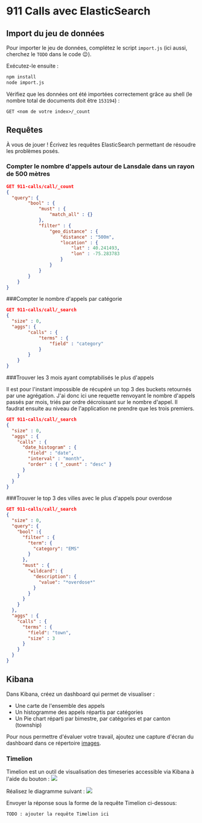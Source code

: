 # 911 Calls avec ElasticSearch

## Import du jeu de données

Pour importer le jeu de données, complétez le script `import.js` (ici aussi, cherchez le `TODO` dans le code :wink:).

Exécutez-le ensuite :

```bash
npm install
node import.js
```

Vérifiez que les données ont été importées correctement grâce au shell (le nombre total de documents doit être `153194`) :

```
GET <nom de votre index>/_count
```

## Requêtes

À vous de jouer ! Écrivez les requêtes ElasticSearch permettant de résoudre les problèmes posés.

### Compter le nombre d'appels autour de Lansdale dans un rayon de 500 mètres

```json
GET 911-calls/call/_count
{
  "query": {
        "bool" : {
            "must" : {
                "match_all" : {}
            },
            "filter" : {
                "geo_distance" : {
                    "distance" : "500m",
                    "location" : {
                        "lat" : 40.241493,
                        "lon" : -75.283783
                    }
                }
            }
        }
    }
}
```

###Compter le nombre d'appels par catégorie
```json
GET 911-calls/call/_search
{
  "size" : 0,
  "aggs": {
        "calls" : {
            "terms" : {
                "field" : "category"
            }
        }
    }
}
```

###Trouver les 3 mois ayant comptabilisés le plus d'appels

Il est pour l'instant impossible de récupéré un top 3 des buckets retournés par une agrégation. J'ai donc ici une requette renvoyant le nombre d'appels passés par mois, triés par ordre décroissant sur le nombre d'appel. Il faudrat ensuite au niveau de l'application ne prendre que les trois premiers.

```json
GET 911-calls/call/_search
{
  "size" : 0,
  "aggs" : {
    "calls" : {
      "date_histogram" : {
        "field" : "date",
        "interval" : "month",
        "order" : { "_count" : "desc" }
      }
    }
  }
}
```

###Trouver le top 3 des villes avec le plus d'appels pour overdose


```json
GET 911-calls/call/_search
{
  "size" : 0,
  "query": {
    "bool" :{
      "filter" : {
        "term": {
          "category": "EMS"
        }
      },
      "must" : {
        "wildcard": {
          "description": {
            "value": "*overdose*"
          }
        }
      }
    }
  },
  "aggs" : {
    "calls" : {
      "terms" : {
        "field": "town",
        "size" : 3
      }
    }
  }
}
```

## Kibana

Dans Kibana, créez un dashboard qui permet de visualiser :

* Une carte de l'ensemble des appels
* Un histogramme des appels répartis par catégories
* Un Pie chart réparti par bimestre, par catégories et par canton (township)

Pour nous permettre d'évaluer votre travail, ajoutez une capture d'écran du dashboard dans ce répertoire [images](images).

### Timelion
Timelion est un outil de visualisation des timeseries accessible via Kibana à l'aide du bouton : ![](images/timelion.png)

Réalisez le diagramme suivant :
![](images/timelion-chart.png)

Envoyer la réponse sous la forme de la requête Timelion ci-dessous:  

```
TODO : ajouter la requête Timelion ici
```
